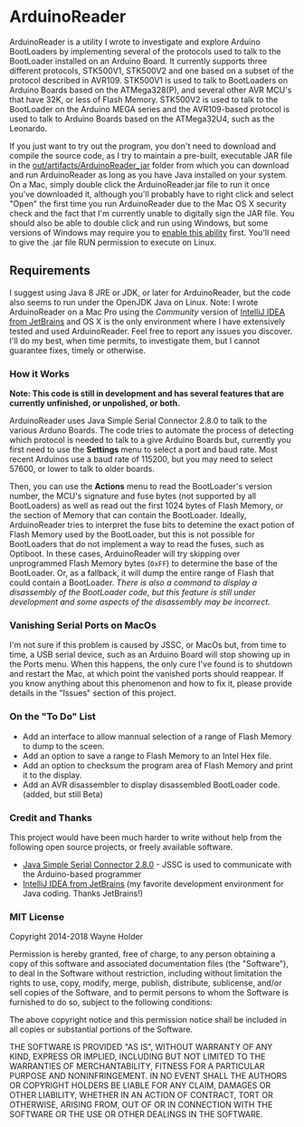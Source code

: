 # ArduinoReader

ArduinoReader is a utility I wrote to investigate and explore Arduino BootLoaders by implementing several of the protocols used to talk to the BootLoader installed on an Arduino Board.  It currently supports three different protocols, STK500V1, STK500V2 and one based on a subset of the protocol described in AVR109.  STK500V1 is used to talk to BootLoaders on Arduino Boards based on the ATMega328(P), and several other AVR MCU's that have 32K, or less of Flash Memory.  STK500V2 is used to talk to the BootLoader on the Arduino MEGA series and the AVR109-based protocol is used to talk to Arduino Boards based on the ATMega32U4, such as the Leonardo.

If you just want to try out the program, you don't need to download and compile the source code, as I try to maintain a pre-built, executable JAR file in the [out/artifacts/ArduinoReader_jar](https://github.com/wholder/ArduinoReader/tree/master/out/artifacts/ArduinoReader_jar) folder from which you can download and run ArduinoReader as long as you have Java installed on your system.  On a Mac, simply double click the ArduinoReader.jar file to run it once you've downloaded it, although you'll probably have to right click and select "Open" the  first time you run ArduinoReader due to the Mac OS X security check and the fact that I'm currently unable to digitally sign the JAR file.  You should also be able to double click and run using Windows, but some versions of Windows may require you to [enable this ability](https://www.addictivetips.com/windows-tips/run-a-jar-file-on-windows/) first.  You'll need to give the .jar file RUN permission to execute on Linux.

## Requirements

I suggest using Java 8 JRE or JDK, or later for ArduinoReader, but the code also seems to run under the OpenJDK Java on Linux.  Note: I wrote ArduinoReader on a Mac Pro using the _Community_ version of [IntelliJ IDEA from JetBrains](https://www.jetbrains.com/idea/) and OS X is the only environment where I have extensively tested and used ArduinoReader.  Feel free to report any issues you discover.  I'll do my best, when time permits, to investigate them, but I cannot guarantee fixes, timely or otherwise.

### How it Works

**Note: This code is  still in development and has several features that are currently unfinished, or unpolished, or both.**

ArduinoReader uses Java Simple Serial Connector 2.8.0 to talk to the various Arduno Boards.  The code tries to automate the process of detecting which protocol is needed to talk to a give Arduino Boards but, currently you first need to use the **Settings** menu to select a port and baud rate.  Most recent Arduinos use a baud rate of 115200, but you may need to select 57600, or lower to talk to older boards.

Then, you can use the **Actions** menu to read the BootLoader's version number, the MCU's signature and fuse bytes (not supported by all BootLoaders) as well as read out the first 1024 bytes of Flash Memory, or the section of Memory that can contain the BootLoader.  Ideally, ArduinoReader tries to interpret the fuse bits to detemine the exact potion of Flash Memory used by the BootLoader, but this is not possible for BootLoaders that do not implement a way to read the fuses, such as Optiboot.  In these cases, ArduinoReader will try skipping over unprogrammed Flash Memory bytes (`0xFF`) to determine the base of the BootLoader.  Or, as a fallback, it will dump the entire range of Flash that could contain a BootLoader.  _There is also a command to display a disassembly of the BootLoader code, but this feature is still under development and some aspects of the disassembly may be incorrect._

### Vanishing Serial Ports on MacOs

I'm not sure if this problem is caused by JSSC, or MacOs but, from time to time, a USB serial device, such as an Arduino Board will stop showing up in the Ports menu.  When this happens, the only cure I've found is to shutdown and restart the Mac, at which point the vanished ports should reappear.  If you know anything about this phenomenon and how to fix it, please provide details in the "Issues" section of this project.

### On the "To Do" List

  + Add an interface to allow mannual selection of a range of Flash Memory to dump to the sceen.
  + Add an option to save a range to Flash Memory to an Intel Hex file.
  + Add an option to checksum the program area of Flash Memory and print it to the display.
  + Add an AVR disassembler to display disassembled BootLoader code. (added, but still Beta)
  
### Credit and Thanks

This project would have been much harder to write without help from the following open source projects, or freely available software.

- [Java Simple Serial Connector 2.8.0](https://github.com/scream3r/java-simple-serial-connector) - JSSC is used to communicate with the Arduino-based programmer
- [IntelliJ IDEA from JetBrains](https://www.jetbrains.com/idea/) (my favorite development environment for Java coding. Thanks JetBrains!)

### MIT License

Copyright 2014-2018 Wayne Holder

Permission is hereby granted, free of charge, to any person obtaining a copy of this software and associated documentation files (the "Software"), to deal in the Software without restriction, including without limitation the rights to use, copy, modify, merge, publish, distribute, sublicense, and/or sell copies of the Software, and to permit persons to whom the Software is furnished to do so, subject to the following conditions:

The above copyright notice and this permission notice shall be included in all copies or substantial portions of the Software.

THE SOFTWARE IS PROVIDED "AS IS", WITHOUT WARRANTY OF ANY KIND, EXPRESS OR IMPLIED, INCLUDING BUT NOT LIMITED TO THE WARRANTIES OF MERCHANTABILITY, FITNESS FOR A PARTICULAR PURPOSE AND NONINFRINGEMENT. IN NO EVENT SHALL THE AUTHORS OR COPYRIGHT HOLDERS BE LIABLE FOR ANY CLAIM, DAMAGES OR OTHER LIABILITY, WHETHER IN AN ACTION OF CONTRACT, TORT OR OTHERWISE, ARISING FROM, OUT OF OR IN CONNECTION WITH THE SOFTWARE OR THE USE OR OTHER DEALINGS IN THE SOFTWARE.